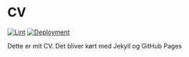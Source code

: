 # CV

[![Lint](https://github.com/aleksanderbl29/online-cv/actions/workflows/linter.yml/badge.svg)](https://github.com/marketplace/actions/super-linter)
[![Deployment](https://github.com/aleksanderbl29/online-cv/actions/workflows/pages/pages-build-deployment/badge.svg)](https://github.com/aleksanderbl29/online-cv/actions/workflows/pages/pages-build-deployment)

Dette er mit CV. Det bliver kørt med Jekyll og GitHub Pages
